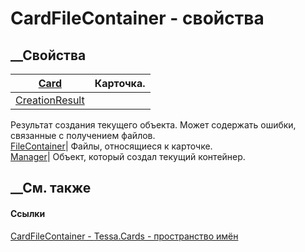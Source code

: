 # CardFileContainer - свойства
##  __Свойства
[Card](P_Tessa_Cards_CardFileContainer_Card.htm)| Карточка.  
---|---  
[CreationResult](P_Tessa_Cards_CardFileContainer_CreationResult.htm)|
Результат создания текущего объекта. Может содержать ошибки, связанные с
получением файлов.  
[FileContainer](P_Tessa_Cards_CardFileContainer_FileContainer.htm)| Файлы,
относящиеся к карточке.  
[Manager](P_Tessa_Cards_CardFileContainer_Manager.htm)| Объект, который создал
текущий контейнер.  
##  __См. также
#### Ссылки
[CardFileContainer - ](T_Tessa_Cards_CardFileContainer.htm)
[Tessa.Cards - пространство имён](N_Tessa_Cards.htm)
